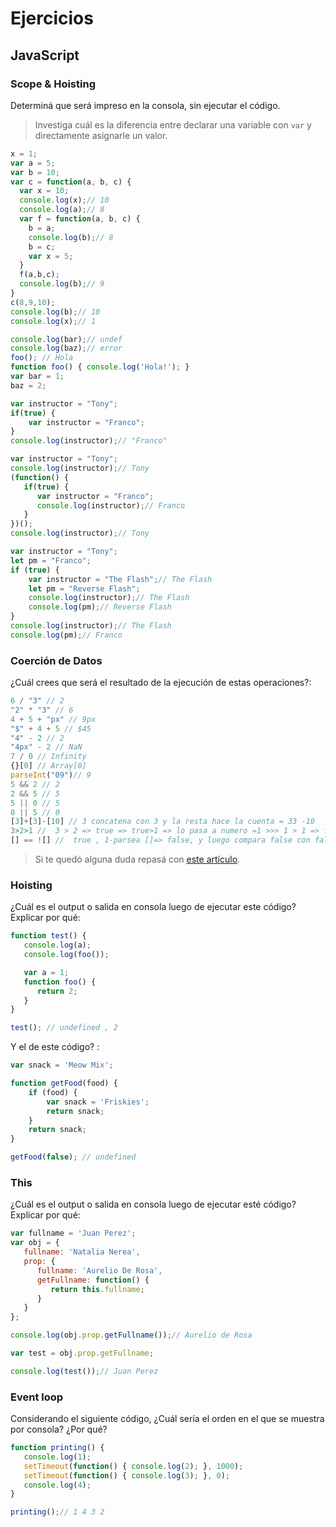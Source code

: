 
# Ejercicios

## JavaScript

### Scope & Hoisting

Determiná que será impreso en la consola, sin ejecutar el código.

> Investiga cuál es la diferencia entre declarar una variable con `var` y directamente asignarle un valor.

```javascript
x = 1;
var a = 5;
var b = 10;
var c = function(a, b, c) {
  var x = 10;
  console.log(x);// 10
  console.log(a);// 8
  var f = function(a, b, c) {
    b = a;
    console.log(b);// 8
    b = c;
    var x = 5;
  }
  f(a,b,c);
  console.log(b);// 9
}
c(8,9,10);
console.log(b);// 10
console.log(x);// 1
```

```javascript
console.log(bar);// undef
console.log(baz);// error
foo(); // Hola
function foo() { console.log('Hola!'); }
var bar = 1;
baz = 2;
```

```javascript
var instructor = "Tony";
if(true) {
    var instructor = "Franco";
}
console.log(instructor);// "Franco"
```

```javascript
var instructor = "Tony";
console.log(instructor);// Tony
(function() {
   if(true) {
      var instructor = "Franco";
      console.log(instructor);// Franco
   }
})();
console.log(instructor);// Tony
```
```javascript
var instructor = "Tony";
let pm = "Franco";
if (true) {
    var instructor = "The Flash";// The Flash
    let pm = "Reverse Flash";
    console.log(instructor);// The Flash
    console.log(pm);// Reverse Flash
}
console.log(instructor);// The Flash
console.log(pm);// Franco
```
### Coerción de Datos

¿Cuál crees que será el resultado de la ejecución de estas operaciones?:

```javascript
6 / "3" // 2
"2" * "3" // 6
4 + 5 + "px" // 9px
"$" + 4 + 5 // $45
"4" - 2 // 2
"4px" - 2 // NaN
7 / 0 // Infinity
{}[0] // Array[0]
parseInt("09")// 9
5 && 2 // 2
2 && 5 // 5
5 || 0 // 5
0 || 5 // 0
[3]+[3]-[10] // 3 concatena con 3 y la resta hace la cuenta = 33 -10
3>2>1 //  3 > 2 => true => true>1 => lo pasa a numero =1 >>> 1 > 1 => false
[] == ![] //  true , 1-parsea []=> false, y luego compara false con false y le da True
```

> Si te quedó alguna duda repasá con [este artículo](http://javascript.info/tutorial/object-conversion).


### Hoisting

¿Cuál es el output o salida en consola luego de ejecutar este código? Explicar por qué:

```javascript
function test() {
   console.log(a);
   console.log(foo());

   var a = 1;
   function foo() {
      return 2;
   }
}

test(); // undefined , 2
```

Y el de este código? :

```javascript
var snack = 'Meow Mix';

function getFood(food) {
    if (food) {
        var snack = 'Friskies';
        return snack;
    }
    return snack;
}

getFood(false); // undefined  
```


### This

¿Cuál es el output o salida en consola luego de ejecutar esté código? Explicar por qué:

```javascript
var fullname = 'Juan Perez';
var obj = {
   fullname: 'Natalia Nerea',
   prop: {
      fullname: 'Aurelio De Rosa',
      getFullname: function() {
         return this.fullname;
      }
   }
};

console.log(obj.prop.getFullname());// Aurelio de Rosa

var test = obj.prop.getFullname;

console.log(test());// Juan Perez
```

### Event loop

Considerando el siguiente código, ¿Cuál sería el orden en el que se muestra por consola? ¿Por qué?

```javascript
function printing() {
   console.log(1);
   setTimeout(function() { console.log(2); }, 1000);
   setTimeout(function() { console.log(3); }, 0);
   console.log(4);
}

printing();// 1 4 3 2 
```

